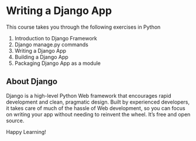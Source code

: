 # Writing a Django App

This course takes you through the following exercises in Python

1. Introduction to Django Framework
2. Django manage.py commands
3. Writing a Django App
4. Building a Django App
5. Packaging Django App as a module

## About Django

Django is a high-level Python Web framework that encourages rapid development and clean, pragmatic design. Built by experienced developers, it takes care of much of the hassle of Web development, so you can focus on writing your app without needing to reinvent the wheel. It’s free and open source.

Happy Learning!
